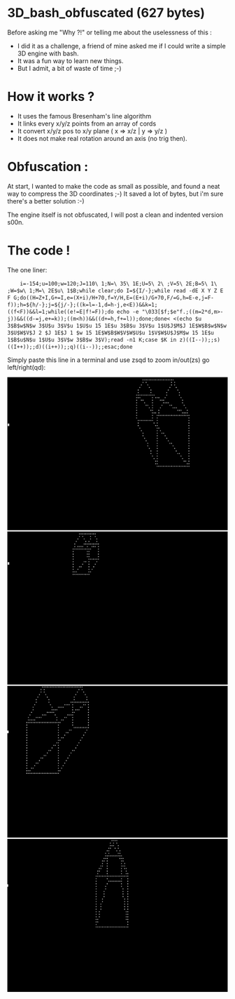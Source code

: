 # 3D_bash_obfuscated (627 bytes)


Before asking me "Why ?!" or telling me about the uselessness of this :

- I did it as a challenge, a friend of mine asked me if I could write a simple 3D engine with bash.
- It was a fun way to learn new things.
- But I admit, a bit of waste of time ;-)


How it works ?
==============

- It uses the famous Bresenham's line algorithm
- It links every x/y/z points from an array of cords
- It convert x/y/z pos to x/y plane ( x => x/z | y => y/z )
- It does not make real rotation around an axis (no trig then).


Obfuscation :
=============

At start, I wanted to make the code as small as possible, and found a neat way to compress the 3D coordinates ;-)
It saved a lot of bytes, but i'm sure there's a better solution :-)

The engine itself is not obfuscated, I will post a clean and indented version s00n.


The code !
==========

The one liner:

        i=-154;u=100;w=120;J=110\ 1;N=\ 35\ 1E;U=5\ 2\ ;V=5\ 2E;B=5\ 1\ ;W=$w\ 1;M=\ 2E$u\ 1$B;while clear;do I=${I/-};while read -dE X Y Z E F G;do((H=Z+I,G+=I,e=(X+i)/H+70,f=Y/H,E=(E+i)/G+70,F/=G,h=E-e,j=F-f));h=${h/-};j=${j/-};((k=l=-1,d=h-j,e<E))&&k=1;((f<F))&&l=1;while((e!=E|f!=F));do echo -e "\033[$f;$e"f.;((m=2*d,m>-j))&&((d-=j,e+=k));((m<h))&&((d+=h,f+=l));done;done< <(echo $u 3$B$w$N$w 3$U$u 3$V$u 1$U$u 15 1E$u 3$B$u 3$V$u 1$U$J$M$J 1E$W$B$w$N$w 3$U$W$V$J 2 $J 1E$J 1 $w 15 1E$W$B$W$V$W$U$u 1$V$W$U$J$M$w 15 1E$u 1$B$u$N$u 1$U$u 3$V$w 3$B$w 3$V);read -n1 K;case $K in z)((I--));;s)((I++));;d)((i++));;q)((i--));;esac;done


Simply paste this line in a terminal and use zsqd to zoom in/out(zs) go left/right(qd):

![shot1](3D_bash_1.png "shot1")![shot2](3D_bash_2.png "shot2")
![shot3](3D_bash_3.png "shot3")![shot4](3D_bash_4.png "shot4")
